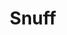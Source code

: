 ---
title: "Snuff"
summary: "Snuff are a British punk rock band formed in Hendon in 1986. The original line-up was Duncan Redmonds on drums and vocals, Simon Wells on guitar and vocals and Andy Crighton on bass, with Dave Redmonds being added to the line-up on trombone before the release of Flibbiddydibbiddydob.
Snuff have released their material through a variety of independent record labels including their own, 10past12records, as well as on Fat Wreck Chords, a label owned by Fat Mike of NOFX."
slug: "snuff"
image: "snuff.jpg"
apple_music_artist_url: "None"
wikipedia_url: "https://en.wikipedia.org/wiki/Snuff_(band)"
---